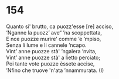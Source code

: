 # 154
  
Quanto si' brutto, ca puozz'esse [re] acciso,  
‘Nganne la puozz’ ave“ ’na scoppettata,  
E nce puozze murire' comme ’e ’mpiso,  
Senza li lume e li cannele ’ncapo.  
Vint’ anne puozze stà' ’ngalera ’nvita,  
Vint’ anne puozze stà' a lietto perciato;  
Poi tante vote puozze èssete accise,  
’Nﬁno che truove 'n'ata ’nnammurata. (I)  
  

